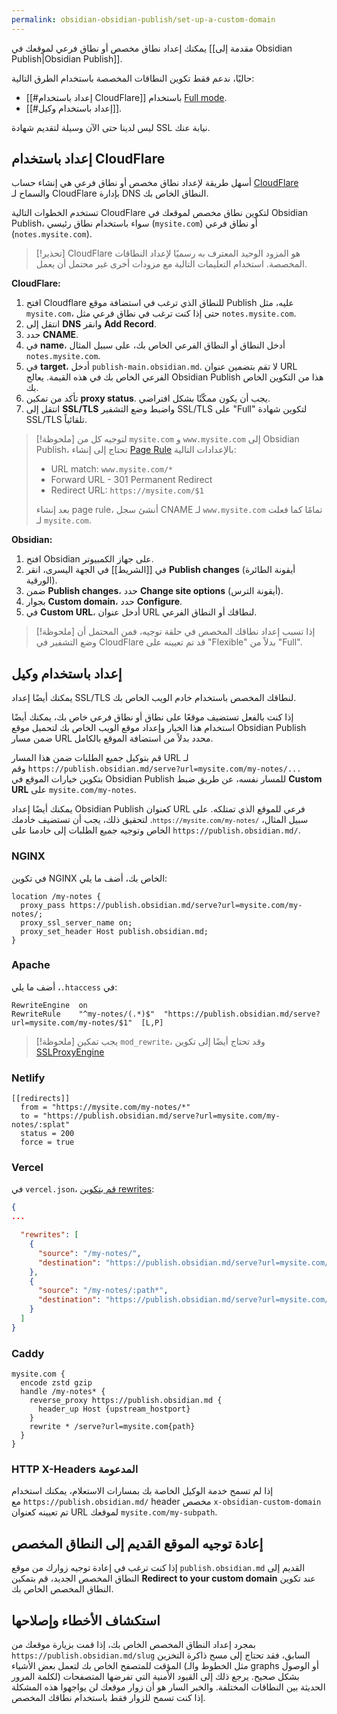 ```yaml
---
permalink: obsidian-obsidian-publish/set-up-a-custom-domain
---
```


يمكنك إعداد نطاق مخصص أو نطاق فرعي لموقعك في [[مقدمة إلى Obsidian Publish|Obsidian Publish]].

حاليًا، ندعم فقط تكوين النطاقات المخصصة باستخدام الطرق التالية:

- [[#إعداد باستخدام CloudFlare]] باستخدام [Full mode](https://developers.cloudflare.com/ssl/origin-configuration/ssl-modes/full/).
- [[#إعداد باستخدام وكيل]].

ليس لدينا حتى الآن وسيلة لتقديم شهادة SSL نيابة عنك.

## إعداد باستخدام CloudFlare

أسهل طريقة لإعداد نطاق مخصص أو نطاق فرعي هي إنشاء حساب [CloudFlare](https://cloudflare.com) والسماح لـ CloudFlare بإدارة DNS النطاق الخاص بك.

تستخدم الخطوات التالية CloudFlare لتكوين نطاق مخصص لموقعك في Obsidian Publish، سواء باستخدام نطاق رئيسي (`mysite.com`) أو نطاق فرعي (`notes.mysite.com`).

> [!تحذير]
> CloudFlare هو المزود الوحيد المعترف به رسميًا لإعداد النطاقات المخصصة. استخدام التعليمات التالية مع مزودات أخرى غير محتمل أن يعمل.

**CloudFlare:**

1. افتح Cloudflare للنطاق الذي ترغب في استضافة موقع Publish عليه، مثل `mysite.com`، حتى إذا كنت ترغب في نطاق فرعي مثل `notes.mysite.com`.
2. انتقل إلى **DNS** وانقر **Add Record**.
3. حدد **CNAME**.
4. في **name**، أدخل النطاق أو النطاق الفرعي الخاص بك، على سبيل المثال `notes.mysite.com`.
5. في **target**، أدخل `publish-main.obsidian.md`. لا تقم بتضمين عنوان URL الفرعي الخاص بك في هذه القيمة. يعالج Obsidian Publish هذا من التكوين الخاص بك.
6. تأكد من تمكين **proxy status**. يجب أن يكون ممكّنًا بشكل افتراضي.
7. انتقل إلى **SSL/TLS** واضبط وضع التشفير SSL/TLS على "Full" لتكوين شهادة SSL/TLS تلقائياً.

> [!ملحوظة]
> لتوجيه كل من `mysite.com` و `www.mysite.com` إلى Obsidian Publish، تحتاج إلى إنشاء [Page Rule](https://support.cloudflare.com/hc/en-us/articles/200172336-Creating-Page-Rules) بالإعدادات التالية:
>
> - <span dir="ltr">URL match: `www.mysite.com/*`</span>
> - Forward URL - 301 Permanent Redirect
> - Redirect URL: `https://mysite.com/$1`
>
> بعد إنشاء page rule، أنشئ سجل CNAME لـ `www.mysite.com` تمامًا كما فعلت لـ `mysite.com`.

**Obsidian:**

1. افتح Obsidian على جهاز الكمبيوتر.
2. في [[الشريط]] في الجهة اليسرى، انقر **Publish changes** (أيقونة الطائرة الورقية).
3. ضمن **Publish changes**، حدد **Change site options** (أيقونة الترس).
4. بجوار **Custom domain**، حدد **Configure**.
5. في **Custom URL**، أدخل عنوان URL لنطاقك أو النطاق الفرعي.

> [!ملحوظة]
> إذا تسبب إعداد نطاقك المخصص في حلقة توجيه، فمن المحتمل أن وضع التشفير في CloudFlare قد تم تعيينه على "Flexible" بدلاً من "Full".

## إعداد باستخدام وكيل

يمكنك أيضًا إعداد SSL/TLS لنطاقك المخصص باستخدام خادم الويب الخاص بك.

إذا كنت بالفعل تستضيف موقعًا على نطاق أو نطاق فرعي خاص بك، يمكنك أيضًا استخدام هذا الخيار وإعداد موقع الويب الخاص بك لتحميل موقع Obsidian Publish ضمن مسار URL محدد بدلاً من استضافة الموقع بالكامل.

قم بتوكيل جميع الطلبات ضمن هذا المسار URL لـ <span dir="ltr">`https://publish.obsidian.md/serve?url=mysite.com/my-notes/...`</span> وقم بتكوين خيارات الموقع في Obsidian Publish للمسار نفسه، عن طريق ضبط **Custom URL** على `mysite.com/my-notes`.

يمكنك أيضًا إعداد Obsidian Publish كعنوان URL فرعي للموقع الذي تمتلكه. على سبيل المثال، <code dir="ltr">`https://mysite.com/my-notes/`</code>. لتحقيق ذلك، يجب أن تستضيف خادمك الخاص وتوجيه جميع الطلبات إلى خادمنا على <span dir="ltr">`https://publish.obsidian.md/`</span>.

### NGINX

في تكوين NGINX الخاص بك، أضف ما يلي:

```nginx
location /my-notes {
  proxy_pass https://publish.obsidian.md/serve?url=mysite.com/my-notes/;
  proxy_ssl_server_name on;
  proxy_set_header Host publish.obsidian.md;
}
```

### Apache

في <code dir="ltr">.htaccess</code>، أضف ما يلي:

```htaccess
RewriteEngine  on
RewriteRule    "^my-notes/(.*)$"  "https://publish.obsidian.md/serve?url=mysite.com/my-notes/$1"  [L,P]
```

> [!ملحوظة]
> يجب تمكين `mod_rewrite`، وقد تحتاج أيضًا إلى تكوين [SSLProxyEngine](https://stackoverflow.com/questions/40938148/reverse-proxy-for-external-url-apache)

### Netlify

```plain
[[redirects]]
  from = "https://mysite.com/my-notes/*"
  to = "https://publish.obsidian.md/serve?url=mysite.com/my-notes/:splat"
  status = 200
  force = true
```

### Vercel

في `vercel.json`، [قم بتكوين rewrites](https://vercel.com/docs/configuration#project/rewrites):

```json
{
...

  "rewrites": [
    {
      "source": "/my-notes/",
      "destination": "https://publish.obsidian.md/serve?url=mysite.com/my-notes"
    },
    {
      "source": "/my-notes/:path*",
      "destination": "https://publish.obsidian.md/serve?url=mysite.com/my-notes/:path*"
    }
  ]
}
```

### Caddy

```plain
mysite.com {
  encode zstd gzip
  handle /my-notes* {
    reverse_proxy https://publish.obsidian.md {
      header_up Host {upstream_hostport}
    }
    rewrite * /serve?url=mysite.com{path}
  }
}
```

### HTTP X-Headers المدعومة

إذا لم تسمح خدمة الوكيل الخاصة بك بمسارات الاستعلام، يمكنك استخدام <span dir="ltr">`https://publish.obsidian.md/`</span> مع header مخصص `x-obsidian-custom-domain` تم تعيينه كعنوان URL لموقعك `mysite.com/my-subpath`.

## إعادة توجيه الموقع القديم إلى النطاق المخصص

إذا كنت ترغب في إعادة توجيه زوارك من موقع `publish.obsidian.md` القديم إلى النطاق المخصص الجديد، قم بتمكين **Redirect to your custom domain** عند تكوين النطاق المخصص الخاص بك.

## استكشاف الأخطاء وإصلاحها

بمجرد إعداد النطاق المخصص الخاص بك، إذا قمت بزيارة موقعك من `https://publish.obsidian.md/slug` السابق، فقد تحتاج إلى مسح ذاكرة التخزين المؤقت للمتصفح الخاص بك لتعمل بعض الأشياء (مثل الخطوط والـ graphs أو الوصول لكلمة المرور) بشكل صحيح. يرجع ذلك إلى القيود الأمنية التي تفرضها المتصفحات الحديثة بين النطاقات المختلفة. والخبر السار هو أن زوار موقعك لن يواجهوا هذه المشكلة إذا كنت تسمح للزوار فقط باستخدام نطاقك المخصص.
